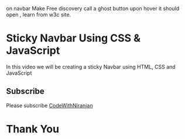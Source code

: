 
on navbar
    Make Free discovery call a ghost button 
    upon hover it should open , learn from w3c site. 

    




# Sticky Navbar Using CSS & JavaScript

In this video we will be creating a sticky Navbar using HTML, CSS and JavaScript

## Subscribe
Please subscribe [CodeWithNiranjan](https://youtube.com/channel/UCzfQyi4_E-lS9ps3fVb0jlA)

<h1>Thank You</h1>
